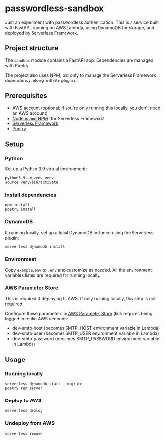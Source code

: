 # passwordless-sandbox

Just an experiment with passwordless authentication. This is a service built with FastAPI, running on AWS Lambda, using DynamoDB for storage, and deployed by Serverless Framework.

## Project structure

The `sandbox` module contains a FastAPI app. Dependencies are managed with Poetry.

The project also uses NPM, but only to manage the Serverless Framework dependency, along with its plugins.

## Prerequisites

* [AWS account](https://www.serverless.com/framework/docs/providers/aws/guide/credentials/#create-an-iam-user-and-access-key) (optional; if you're only running this locally, you don't need an AWS account)
* [Node.js and NPM](https://docs.npmjs.com/downloading-and-installing-node-js-and-npm) (for Serverless Framework)
* [Serverless Framework](https://www.serverless.com/framework/docs/getting-started)
* [Poetry](https://python-poetry.org/docs/#installation)

## Setup

### Python

Set up a Python 3.9 virtual environment:

```
python3.9 -m venv venv
source venv/bin/activate
```

### Install dependencies

```
npm install
poetry install
```

### DynamoDB

If running locally, set up a local DynamoDB instance using the Serverless plugin:

```
serverless dynamodb install
```

### Environment

Copy `example.env` to `.env` and customize as needed. All the environment variables listed are required for running locally.

### AWS Parameter Store

This is required if deploying to AWS. If only running locally, this step is not required.

Configure these parameters in [AWS Parameter Store](https://console.aws.amazon.com/systems-manager/parameters/) (link requires being logged in to the AWS account):

* dev-smtp-host (becomes SMTP_HOST environment variable in Lambda)
* dev-smtp-user (becomes SMTP_USER environment variable in Lambda)
* dev-smtp-password (becomes SMTP_PASSWORD environment variable in Lambda)

## Usage

### Running locally

```
serverless dynamodb start --migrate
poetry run server
```

### Deploy to AWS

```
serverless deploy
```

### Undeploy from AWS

```
serverless remove
```
